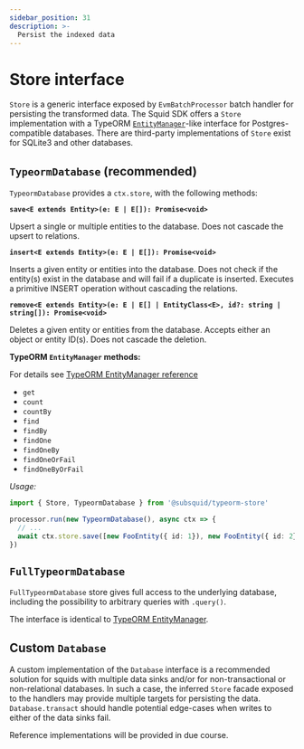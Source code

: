 ```yaml
---
sidebar_position: 31
description: >-
  Persist the indexed data
---
```


# Store interface

`Store` is a generic interface exposed by `EvmBatchProcessor` batch handler for persisting the transformed data. The Squid SDK offers a `Store` implementation with a TypeORM [`EntityManager`](https://orkhan.gitbook.io/typeorm/docs/entity-manager-api)-like interface for Postgres-compatible databases. There are third-party implementations of `Store` exist for SQLite3 and other databases.

## `TypeormDatabase` (recommended)

`TypeormDatabase` provides a `ctx.store`, with the following methods:

**`save<E extends Entity>(e: E | E[]): Promise<void>`** 

Upsert a single or multiple entities to the database. Does not cascade the upsert to relations.

**`insert<E extends Entity>(e: E | E[]): Promise<void>`**

Inserts a given entity or entities into the database. Does not check if the entity(s) exist in the database and will fail if a duplicate is inserted. Executes a primitive INSERT operation without cascading the relations.


**`remove<E extends Entity>(e: E | E[] | EntityClass<E>, id?: string | string[]): Promise<void>`**

Deletes a given entity or entities from the database. Accepts either an object or entity ID(s). Does not cascade the deletion.

**TypeORM `EntityManager` methods:**

For details see [TypeORM EntityManager reference](https://orkhan.gitbook.io/typeorm/docs/entity-manager-api)

- `get`
- `count`
- `countBy` 
- `find`
- `findBy`
- `findOne`
- `findOneBy`
- `findOneOrFail`
- `findOneByOrFail`

*Usage:*
 
```ts
import { Store, TypeormDatabase } from '@subsquid/typeorm-store'

processor.run(new TypeormDatabase(), async ctx => {
  // ...  
  await ctx.store.save([new FooEntity({ id: 1}), new FooEntity({ id: 2})])
})
```

## `FullTypeormDatabase`

`FullTypeormDatabase` store gives full access to the underlying database, including the possibility to arbitrary queries with `.query()`.

The interface is identical to [TypeORM EntityManager](https://orkhan.gitbook.io/typeorm/docs/entity-manager-api).
 
## Custom `Database`

A custom implementation of the `Database` interface is a recommended solution for squids with multiple data sinks and/or for non-transactional or non-relational databases. In such a case, the inferred `Store` facade exposed to the handlers may provide multiple targets for persisting the data. `Database.transact` should handle potential edge-cases when writes to either of the data sinks fail. 

Reference implementations will be provided in due course.
